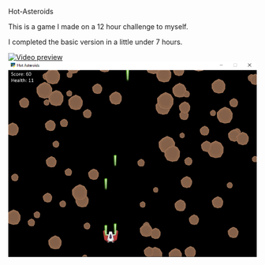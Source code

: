 Hot-Asteroids

This is a game I made on a 12 hour challenge to myself.

I completed the basic version in a little under 7 hours.

[![Video preview](https://youtu.be/_c1Yr5j_BMg)](https://youtu.be/_c1Yr5j_BMg)
![Alt text](/art/Hot_Asteroids-Screen-1.png?raw=true)
